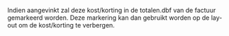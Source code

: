 Indien aangevinkt zal deze kost/korting in de totalen.dbf van de factuur gemarkeerd worden. Deze markering kan dan gebruikt worden op de lay-out om de kost/korting te verbergen.
